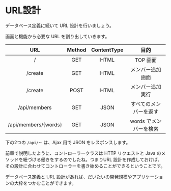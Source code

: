 # URL設計

データベース定義に続いて URL 設計を行いましょう。

画面と機能から必要な URL を割り出していきます。

|URL|Method|ContentType|目的|
|:---:|:---:|:---:|:---:|
|/|GET|HTML|TOP 画面|
|/create|GET|HTML|メンバー追加 画面|
|/create|POST|HTML|メンバー追加 実行|
|/api/members|GET|JSON|すべてのメンバーを返す|
|/api/members/{words}|GET|JSON|words でメンバーを検索|

下の2つの ```/api/〜``` は、Ajax 用で JSON をレスポンスします。

前章で説明したように、コントローラークラスは HTTP リクエストと Java のメソッドを紐づける働きをするのでしたね。つまりURL 設計を作成しておけば、その設計に合わせてコントローラーを書き始めることができるということです。

データベース定義と URL 設計があれば、だいたいの開発規模やアプリケーションの大枠をつかむことができます。